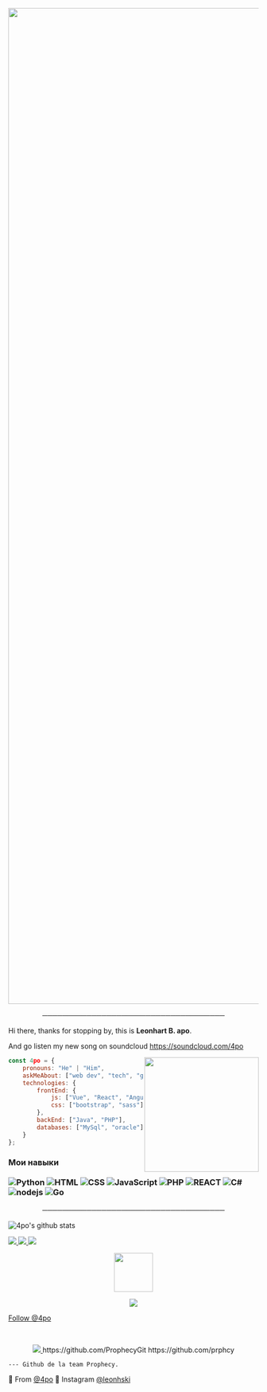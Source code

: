 <p align="center"><img src="https://i.imgur.com/LAajnm0.gif" width="2000"> 

<p align="center">
─────────────────────────────────────
</p>

Hi there, thanks for stopping by, this is **Leonhart B. apo**.

And go listen my new song on soundcloud https://soundcloud.com/4po

<img align='right' src="https://cdn2.scratch.mit.edu/get_image/user/16311207_60x60.png" width="230">

```javascript
const 4po = {
    pronouns: "He" | "Him",
    askMeAbout: ["web dev", "tech", "game"],
    technologies: {
        frontEnd: {
            js: ["Vue", "React", "Angular"],
            css: ["bootstrap", "sass"]
        },
        backEnd: ["Java", "PHP"],
        databases: ["MySql", "oracle"],
    }
};
```

### Мои навыки <br/> <br/> ![Python](https://img.shields.io/badge/-Python-0077B5?style=flat&logoColor=white&logo=python) ![HTML](https://img.shields.io/badge/-HTML-ff0d00?style=flat&logoColor=white&logo=html5) ![CSS](https://img.shields.io/badge/-CSS-196eff?style=flat&logoColor=white&logo=css3) ![JavaScript](https://camo.githubusercontent.com/4fdfb0cf06c96ca8a5ab446e39e0518bb0ad5380a284c2e7bb9e3d23c34f9626/68747470733a2f2f696d672e736869656c64732e696f2f62616467652f2d4a6176617363726970742d4646454530303f7374796c653d666c61742d737175617265266c6f676f3d6a617661736372697074266c6f676f436f6c6f723d626c61636b) ![PHP](https://img.shields.io/badge/-PHP-FFB120?style=flat-square&logo=php&logoColor=white) ![REACT](https://img.shields.io/badge/-React-45B8D8?style=flat-square&logo=react&logoColor=white) ![C#](https://img.shields.io/badge/-C%20Sharp-44CF90?style=flat-square&logo=c%20sharp&logoColor=white) ![nodejs](https://img.shields.io/badge/-NodeJS-43853D?style=flat-square&logo=Node.js&logoColor=white) ![Go](https://img.shields.io/badge/-Go-666699?style=flat-square&logo=Go&logoColor=black)


<p align="center">
─────────────────────────────────────
</p>

![4po's github stats](https://camo.githubusercontent.com/4po/68747470733a2f2f6769746875622d726561646d652d73746174732e76657263656c2e6170702f6170693f757365726e616d653d616e7572616768617a72612662675f636f6c6f723d33302c6539363434332c393034653935267469746c655f636f6c6f723d66666626746578745f636f6c6f723d666666)

<a href="https://github.com/4po">
  <img src="https://img.shields.io/github/followers/4po?color=black&label=4po&style=for-the-badge">
</a>
<a href="https://github.com/4po">
   <img src="https://img.shields.io/steam/views/4po?color=black&label=VUES&style=for-the-badge">
</a>
<a href="https://discord.bio/p/apo">
         <img src="https://img.shields.io/website?color=black&down_color=black&down_message=black&label=DISCORD&logo=black&logoColor=black&style=for-the-badge&up_color=black&up_message=DISCORD.GG%2FAPO&url=https%3A%2F%2Fdiscord.gg%2Fapo">
         </a>

<p align="center">
   <a href="https://discord.gg/congo">
         <img src="https://upload.wikimedia.org/wikipedia/commons/f/f0/Animated-Flag-Russia_2.gif" width="78"> 
</p>

<p align="center">
         <a href="https://discord.gg/congo">
         <img src="https://i.imgur.com/tyhhKxu.gif">
         </a>
      

<!-- Place this tag where you want the button to render. -->
<a class="github-button" href="https://twitter.com/4poUser" data-color-scheme="no-preference: light; light: light; dark: dark;" data-show-count="true" aria-label="Follow @glock9v on GitHub">Follow @4po</a>


<br>

<p align="center">
         <a href="https://discord.gg/apo">
         <img src="https://i.imgur.com/Tdd2VeD.png">
         </a>
https://github.com/ProphecyGit https://github.com/prphcy

    --- Github de la team Prophecy.

🔎 From [@4po](https://github.com/4po)
🔎 Instagram [@leonhski](https://www.instagram.com/leonhski/)
